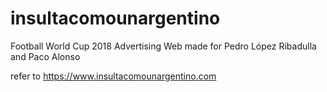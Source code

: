 # insultacomounargentino
Football World Cup 2018 Advertising Web made for Pedro López Ribadulla and Paco Alonso

refer to https://www.insultacomounargentino.com
